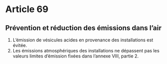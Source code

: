 # Article 69

## Prévention et réduction des émissions dans l’air

1. L’émission de vésicules acides en provenance des installations est évitée.
2. Les émissions atmosphériques des installations ne dépassent pas les valeurs limites d’émission fixées dans l’annexe VIII, partie 2.
